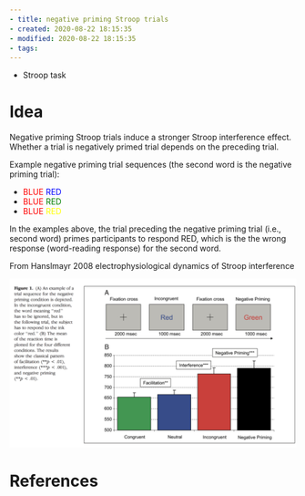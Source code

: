 ```yaml
---
- title: negative priming Stroop trials
- created: 2020-08-22 18:15:35
- modified: 2020-08-22 18:15:35
- tags: 
---
```


- Stroop task

# Idea
Negative priming Stroop trials induce a stronger Stroop interference effect. Whether a trial is negatively primed trial depends on the preceding trial. 

Example negative priming trial sequences (the second word is the negative priming trial):
- <span style="color:red"> BLUE </span> <span style="color:blue"> RED </span>
- <span style="color:red"> BLUE </span> <span style="color:green"> RED </span>
- <span style="color:red"> BLUE </span> <span style="color:yellow"> RED </span>

In the examples above, the trial preceding the negative priming trial (i.e., second word) primes participants to respond RED, which is the the wrong response (word-reading response) for the second word.

From Hanslmayr 2008 electrophysiological dynamics of Stroop interference

![](abc.png)

# References
